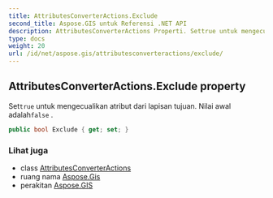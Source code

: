 ```yaml
---
title: AttributesConverterActions.Exclude
second_title: Aspose.GIS untuk Referensi .NET API
description: AttributesConverterActions Properti. Settrue untuk mengecualikan atribut dari lapisan tujuan. Nilai awal adalahfalse .
type: docs
weight: 20
url: /id/net/aspose.gis/attributesconverteractions/exclude/
---
```

## AttributesConverterActions.Exclude property

Set`true` untuk mengecualikan atribut dari lapisan tujuan. Nilai awal adalah`false` .

```csharp
public bool Exclude { get; set; }
```

### Lihat juga

* class [AttributesConverterActions](../)
* ruang nama [Aspose.Gis](../../attributesconverteractions/)
* perakitan [Aspose.GIS](../../../)


